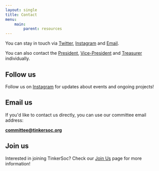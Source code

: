 ```yaml
---
layout: single
title: Contact
menu:
    main:
        parent: resources
---
```


<meta name="viewport" content="width=device-width, initial-scale=1">
<link rel="stylesheet" href="https://cdnjs.cloudflare.com/ajax/libs/font-awesome/4.7.0/css/font-awesome.min.css">

You can stay in touch via [Twitter](https://twitter.com/TinkerSoc),
[Instagram](https://www.instagram.com/tinkersoc/) and [Email](mailto:committee@tinkersoc.org).

You can also contact the [President](mailto:josh@tinkersoc.org), [Vice-President](mailto:rachel@tinkersoc.org) and [Treasurer](mailto:james@tinkersoc.org) individually.


## Follow us ##

Follow us on <a href="https://www.instagram.com/tinkersoc/">Instagram</a> for
updates about events and ongoing projects!

<!-- Follow us on Twitter and Facebook for last minute updates!  We also post links
to interesting hacky/tinkery things we've found around the internet.
us. -->

<!-- Twitter Follow button -->
<!--<a href="https://twitter.com/TinkerSoc" class="twitter-follow-button" data-show-count="false">Follow @TinkerSoc</a><script async src="//platform.twitter.com/widgets.js" charset="utf-8"></script> -->

<!-- Facebook Like button -->
<!-- <iframe src="https://www.facebook.com/plugins/follow.php?href=https%3A%2F%2Fwww.facebook.com%2FTinkerSoc&width=450&height=35&layout=standard&size=large&show_faces=false&appId" width="450" height="35" style="border:none;overflow:hidden;background-image:none;" scrolling="no" frameborder="0" allowTransparency="true"></iframe>-->

## Email us ##

If you'd like to contact us directly, you can use our committee email address: 

**committee@tinkersoc.org**

## Join us ##

Interested in joining TinkerSoc? Check our [Join Us](/joinus) page for more information!